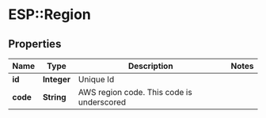 # ESP::Region

## Properties
Name | Type | Description | Notes
------------ | ------------- | ------------- | -------------
**id** | **Integer** | Unique Id | 
**code** | **String** | AWS region code. This code is underscored | 


